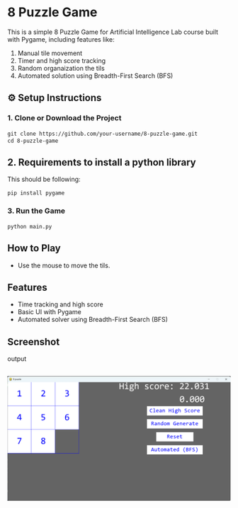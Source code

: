 <!DOCTYPE html>
<html lang="en">
<head>
  <meta charset="UTF-8">
  <title>8 Puzzle Game - README</title>
</head>
<body>
  <h1>8 Puzzle Game</h1>
  <p>This is a simple 8 Puzzle Game for Artificial Intelligence Lab course built with Pygame, including features like:
<ol>
<li>Manual tile movement</li>
<li>Timer and high score tracking</li>
<li>Random organaization the tils</li>
<li>Automated solution using Breadth-First Search (BFS)</li>
</ol>
</p>

  

  <h2>⚙️ Setup Instructions</h2>

  <h3>1. Clone or Download the Project</h3>
  <pre><code>git clone https://github.com/your-username/8-puzzle-game.git
cd 8-puzzle-game</code></pre>



  <h2>2. Requirements to install a python library </h2>
  <p>This should be following:</p>
  <pre><code>pip install pygame</code></pre>

  <h3>3. Run the Game</h3>
  <pre><code>python main.py</code></pre>

  <h2>How to Play</h2>
  <ul>
    <li>Use the mouse to move the tils.
  </ul>

  <h2>Features</h2>
  <ul>
    <li>Time tracking and high score</li>
    <li>Basic UI with Pygame</li>
    <li>Automated solver using Breadth-First Search (BFS)</li>
  </ul>
 <h2>Screenshot</h2>
 <p> output </p>
 <br>
<img src="output\1st.png"/>

</body>
</html>
